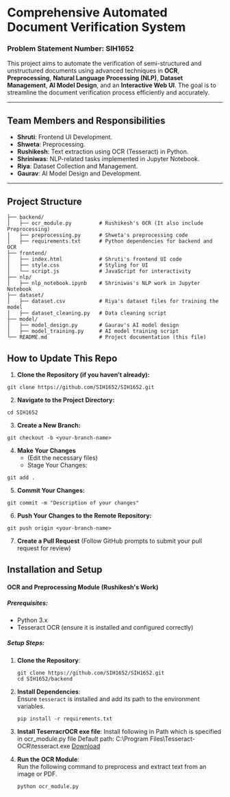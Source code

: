 # Comprehensive Automated Document Verification System

### Problem Statement Number: **SIH1652**

This project aims to automate the verification of semi-structured and unstructured documents using advanced techniques in **OCR**, **Preprocessing**, **Natural Language Processing (NLP)**, **Dataset Management**, **AI Model Design**, and an **Interactive Web UI**. The goal is to streamline the document verification process efficiently and accurately.

---

## Team Members and Responsibilities

- **Shruti**: Frontend UI Development.
- **Shweta**: Preprocessing.
- **Rushikesh**: Text extraction using OCR (Tesseract) in Python.
- **Shriniwas**: NLP-related tasks implemented in Jupyter Notebook.
- **Riya**: Dataset Collection and Management.
- **Gaurav**: AI Model Design and Development.

---

## Project Structure

```
├── backend/
│   ├── ocr_module.py         # Rushikesh's OCR (It also include Preprocessing)
│   ├── preprocessing.py      # Shweta's preprocessing code
│   ├── requirements.txt      # Python dependencies for backend and OCR
├── frontend/
│   ├── index.html            # Shruti's frontend UI code
│   ├── style.css             # Styling for UI
│   └── script.js             # JavaScript for interactivity
├── nlp/
│   ├── nlp_notebook.ipynb    # Shriniwas's NLP work in Jupyter Notebook
├── dataset/
│   ├── dataset.csv           # Riya's dataset files for training the model
│   ├── dataset_cleaning.py   # Data cleaning script
├── model/
│   ├── model_design.py       # Gaurav's AI model design
│   ├── model_training.py     # AI model training script
└── README.md                 # Project documentation (this file)
```

## How to Update This Repo
1. **Clone the Repository (if you haven't already):**
```
git clone https://github.com/SIH1652/SIH1652.git
```
2. **Navigate to the Project Directory:**
```
cd SIH1652
```
3. **Create a New Branch:**
```
git checkout -b <your-branch-name>
```
4. **Make Your Changes**
    - (Edit the necessary files)
    - Stage Your Changes:
```
git add .
```
5. **Commit Your Changes:**
```
git commit -m "Description of your changes"
```

6. **Push Your Changes to the Remote Repository:**
```
git push origin <your-branch-name>
```

7. **Create a Pull Request**
   (Follow GitHub prompts to submit your pull request for review)

## Installation and Setup
#### OCR and Preprocessing Module (Rushikesh's Work)

##### Prerequisites:
- Python 3.x
- Tesseract OCR (ensure it is installed and configured correctly)

##### Setup Steps:

1. **Clone the Repository**:

    ```
    git clone https://github.com/SIH1652/SIH1652.git
    cd SIH1652/backend
    ```

2. **Install Dependencies**:  
   Ensure `tesseract` is installed and add its path to the environment variables.

    ```
    pip install -r requirements.txt
    ```
3. **Install TeserracrOCR exe file**:
    Install following in Path which is specified in ocr_module.py file
    Default path: C:\Program Files\Tesseract-OCR\tesseract.exe 
    [Download](https://github.com/UB-Mannheim/tesseract/releases/download/v5.4.0.20240606/tesseract-ocr-w64-setup-5.4.0.20240606.exe)
    
3. **Run the OCR Module**:  
   Run the following command to preprocess and extract text from an image or PDF.

    ```
    python ocr_module.py
    ```

